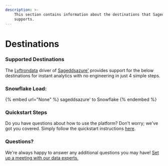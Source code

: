 ```yaml
---
description: >-
    This section contains information about the destinations that Sageddsazure'
    supports.
---
```


# Destinations

### Supported Destinations

The [Lyftrondata](https://www.lyftrondata.com/) driver of [Sageddsazure'](None) provides support for the below destinations for instant analytics with no engineering in just 4 simple steps.

### Snowflake Load:

{% embed url="None" %}
sageddsazure' to Snowflake
{% endembed %}

### Quickstart Steps

Do you have questions about how to use the platform? Don't worry; we've got you covered. Simply follow the quickstart instructions [here](README.md).

### Questions? <a href="#questions" id="questions"></a>

We're always happy to answer any additional questions you may have! [Set up a meeting with our data experts.](https://www.lyftrondata.com/book-a-meeting/)
